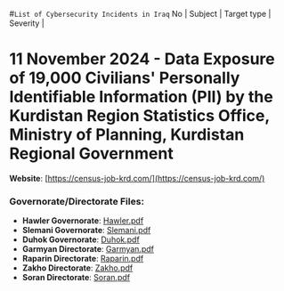 #`List of Cybersecurity Incidents in Iraq`
No | Subject | Target type | Severity | 

# 11 November 2024 - Data Exposure of 19,000 Civilians' Personally Identifiable Information (PII) by the Kurdistan Region Statistics Office, Ministry of Planning, Kurdistan Regional Government

**Website**: [https://census-job-krd.com/](https://census-job-krd.com/)

### Governorate/Directorate Files:
- **Hawler Governorate**: [Hawler.pdf](https://census-job-krd.com/files/Hawler.pdf)
- **Slemani Governorate**: [Slemani.pdf](https://census-job-krd.com/files/Slemani.pdf)
- **Duhok Governorate**: [Duhok.pdf](https://census-job-krd.com/files/Duhok.pdf)
- **Garmyan Directorate**: [Garmyan.pdf](https://census-job-krd.com/files/Garmyan.pdf)
- **Raparin Directorate**: [Raparin.pdf](https://census-job-krd.com/files/Raparin.pdf)
- **Zakho Directorate**: [Zakho.pdf](https://census-job-krd.com/files/Zakho.pdf)
- **Soran Directorate**: [Soran.pdf](https://census-job-krd.com/files/Soran.pdf)
